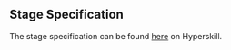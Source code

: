 ## Stage Specification

The stage specification can be found [here](https://hyperskill.org/projects/69/stages/375/implement) on Hyperskill.